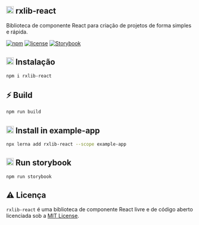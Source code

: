 ## <img alt='rxlib-react' height='20px' src='https://github.com/rxcrud/rxlib-react/blob/main/images/rxlib-react.png'> rxlib-react
Biblioteca de componente React para criação de projetos de forma simples e rápida.

[![npm](https://img.shields.io/npm/v/rxlib-react?color=blue&style=flat-square)](https://www.npmjs.com/package/rxlib-react)
[![license](https://img.shields.io/github/license/rxcrud/rxlib-react?color=green&style=flat-square)](https://github.com/rxcrud/rxlib-react/blob/main/LICENSE)
[![Storybook](https://img.shields.io/twitter/url?color=grey&label=Storybook&logo=Storybook&style=flat-square&url=https%3A%2F%2Ftwitter.com%2FMatosGleryston)](https://62597813c60998003a3d653b-fvjgzkmzru.chromatic.com)

## <img alt='storybook' height='20px' src='https://github.com/rxcrud/rxlib-react/blob/main/images/npm.png'> Instalação

``` sh
npm i rxlib-react
```

## ⚡️ Build

``` sh
npm run build
```

## <img alt='storybook' height='20px' src='https://github.com/rxcrud/rxlib-react/blob/main/images/lerna.png'> Install in example-app

``` sh
npx lerna add rxlib-react --scope example-app
```

## <img alt='storybook' height='20px' src='https://github.com/rxcrud/rxlib-react/blob/main/images/storybook.png'> Run storybook

``` sh
npm run storybook
```

## ⚠️ Licença
`rxlib-react` é uma biblioteca de componente React livre e de código aberto licenciada sob a [MIT License](https://github.com/rxcrud/rxlib-react/blob/main/LICENSE).